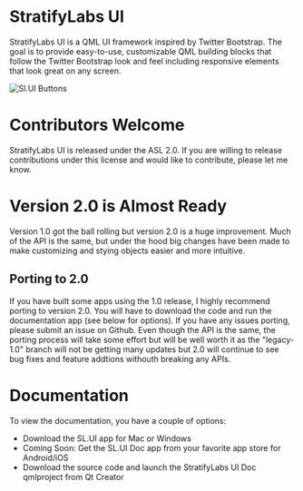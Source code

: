 # StratifyLabs UI

StratifyLabs UI is a QML UI framework inspired by Twitter Bootstrap.  The goal is to provide easy-to-use, customizable QML building blocks that follow the Twitter Bootstrap look and feel including responsive elements that look great on any screen.

![Sl.UI Buttons](https://github.com/StratifyLabs/StratifyQML/blob/development/img/sl.ui-buttons.png)

# Contributors Welcome

StratifyLabs UI is released under the ASL 2.0.  If you are willing to release contributions under this license and would like to contribute, please let me know.

# Version 2.0 is Almost Ready

Version 1.0 got the ball rolling but version 2.0 is a huge improvement. Much of the API is the same, but under the hood big changes have been made to make customizing and stying objects easier and more intuitive.

## Porting to 2.0

If you have built some apps using the 1.0 release, I highly recommend porting to version 2.0. You will have to download the code and run the documentation app (see below for options). If you have any issues porting, please submit an issue on Github. Even though the API is the same, the porting process will take some effort but will be well worth it as the "legacy-1.0" branch will not be getting many updates but 2.0 will continue to see bug fixes and feature addtions withouth breaking any APIs.

# Documentation

To view the documentation, you have a couple of options:

- Download the SL.UI app for Mac or Windows
- Coming Soon: Get the SL.UI Doc app from your favorite app store for Android/iOS
- Download the source code and launch the StratifyLabs UI Doc qmlproject from Qt Creator

